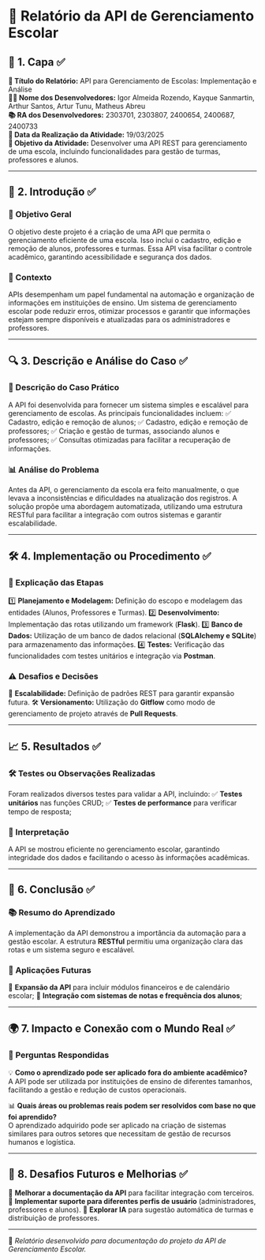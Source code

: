 # 📘 Relatório da API de Gerenciamento Escolar

## 📌 1. Capa ✅
**📖 Título do Relatório:** API para Gerenciamento de Escolas: Implementação e Análise  
**👨‍💻 Nome dos Desenvolvedores:** Igor Almeida Rozendo, Kayque Sanmartin, Arthur Santos, Artur Tunu, Matheus Abreu  
**📚 RA dos Desenvolvedores:** 2303701, 2303807, 2400654, 2400687, 2400733  
**📅 Data da Realização da Atividade:** 19/03/2025  
**🎯 Objetivo da Atividade:** Desenvolver uma API REST para gerenciamento de uma escola, incluindo funcionalidades para gestão de turmas, professores e alunos.  

---

## 📢 2. Introdução ✅

### 🎯 Objetivo Geral
O objetivo deste projeto é a criação de uma API que permita o gerenciamento eficiente de uma escola. Isso inclui o cadastro, edição e remoção de alunos, professores e turmas. Essa API visa facilitar o controle acadêmico, garantindo acessibilidade e segurança dos dados.

### 📌 Contexto
APIs desempenham um papel fundamental na automação e organização de informações em instituições de ensino. Um sistema de gerenciamento escolar pode reduzir erros, otimizar processos e garantir que informações estejam sempre disponíveis e atualizadas para os administradores e professores.

---

## 🔍 3. Descrição e Análise do Caso ✅

### 📑 Descrição do Caso Prático
A API foi desenvolvida para fornecer um sistema simples e escalável para gerenciamento de escolas. As principais funcionalidades incluem:
✅ Cadastro, edição e remoção de alunos;
✅ Cadastro, edição e remoção de professores;
✅ Criação e gestão de turmas, associando alunos e professores;
✅ Consultas otimizadas para facilitar a recuperação de informações.

### 📊 Análise do Problema
Antes da API, o gerenciamento da escola era feito manualmente, o que levava a inconsistências e dificuldades na atualização dos registros. A solução propõe uma abordagem automatizada, utilizando uma estrutura RESTful para facilitar a integração com outros sistemas e garantir escalabilidade.

---

## 🛠️ 4. Implementação ou Procedimento ✅

### 🔄 Explicação das Etapas
1️⃣ **Planejamento e Modelagem:** Definição do escopo e modelagem das entidades (Alunos, Professores e Turmas).
2️⃣ **Desenvolvimento:** Implementação das rotas utilizando um framework (**Flask**).
3️⃣ **Banco de Dados:** Utilização de um banco de dados relacional (**SQLAlchemy e SQLite**) para armazenamento das informações.
4️⃣ **Testes:** Verificação das funcionalidades com testes unitários e integração via **Postman**.

### ⚠️ Desafios e Decisões
🔗 **Escalabilidade:** Definição de padrões REST para garantir expansão futura.
🛠️ **Versionamento:** Utilização do **Gitflow** como modo de gerenciamento de projeto através de **Pull Requests**.

---

## 📈 5. Resultados ✅

### 🛠️ Testes ou Observações Realizadas
Foram realizados diversos testes para validar a API, incluindo:
✅ **Testes unitários** nas funções CRUD;
✅ **Testes de performance** para verificar tempo de resposta;

### 📌 Interpretação
A API se mostrou eficiente no gerenciamento escolar, garantindo integridade dos dados e facilitando o acesso às informações acadêmicas.

---

## 🎯 6. Conclusão ✅

### 📚 Resumo do Aprendizado
A implementação da API demonstrou a importância da automação para a gestão escolar. A estrutura **RESTful** permitiu uma organização clara das rotas e um sistema seguro e escalável.

### 🚀 Aplicações Futuras
🔹 **Expansão da API** para incluir módulos financeiros e de calendário escolar;
🔹 **Integração com sistemas de notas e frequência dos alunos**;

---

## 🌍 7. Impacto e Conexão com o Mundo Real ✅

### 🔎 Perguntas Respondidas
💡 **Como o aprendizado pode ser aplicado fora do ambiente acadêmico?**  
A API pode ser utilizada por instituições de ensino de diferentes tamanhos, facilitando a gestão e redução de custos operacionais.

📊 **Quais áreas ou problemas reais podem ser resolvidos com base no que foi aprendido?**  
O aprendizado adquirido pode ser aplicado na criação de sistemas similares para outros setores que necessitam de gestão de recursos humanos e logística.

---

## 🔮 8. Desafios Futuros e Melhorias ✅

📌 **Melhorar a documentação da API** para facilitar integração com terceiros.
📌 **Implementar suporte para diferentes perfis de usuário** (administradores, professores e alunos).
📌 **Explorar IA** para sugestão automática de turmas e distribuição de professores.

---

📌 *Relatório desenvolvido para documentação do projeto da API de Gerenciamento Escolar.*


